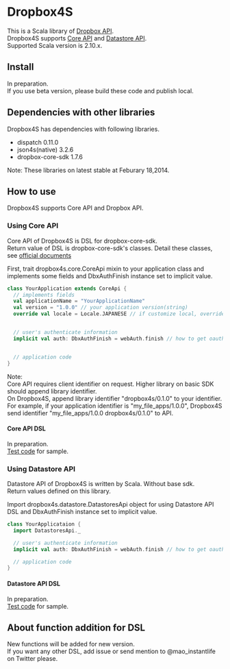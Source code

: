 # Dropbox4S
This is a Scala library of [Dropbox API](https://www.dropbox.com/developers). <br/>
Dropbox4S supports [Core API](https://www.dropbox.com/developers/core) and [Datastore API](https://www.dropbox.com/developers/datastore).<br/>
Supported Scala version is 2.10.x.


## Install
In preparation.<br/>
If you use beta version, please build these code and publish local.


## Dependencies with other libraries
Dropbox4S has dependencies with following libraries.<br/>

* dispatch 0.11.0
* json4s(native) 3.2.6
* dropbox-core-sdk 1.7.6

Note: These libraries on latest stable at Feburary 18,2014.


## How to use
Dropbox4S supports Core API and Dropbox API.<br/>


### Using Core API
Core API of Dropbox4S is DSL for dropbox-core-sdk.<br/>
Return value of DSL is dropbox-core-sdk's classes.
Detail these classes, see [official documents](http://dropbox.github.io/dropbox-sdk-java/api-docs/v1.7.x/)<br/>


First, trait dropbox4s.core.CoreApi mixin to your application class and implements some fields and DbxAuthFinish instance set to implicit value.
```Scala
class YourApplication extends CoreApi {
  // implements fields
  val applicationName = "YourApplicationName"
  val version = "1.0.0" // your application version(string)
  override val locale = Locale.JAPANESE // if customize local, override local field


  // user's authenticate information
  implicit val auth: DbxAuthFinish = webAuth.finish // how to get oauth access token, see dropbox-core-sdk document.


  // application code
}
```
Note:<br/>
Core API requires client identifier on request. Higher library on basic SDK should append library identifier.<br/>
On Dropbox4S, append library identifier "dropbox4s/0.1.0" to your identifier.<br/>
For example, if your application identifier is "my_file_apps/1.0.0",
Dropbox4S send identifier "my_file_apps/1.0.0 dropbox4s/0.1.0" to API.<br/>



#### Core API DSL
In preparation.<br/>
[Test code](https://github.com/Shinsuke-Abe/dropbox4s/blob/master/src/test/scala/dropbox4s/core/CoreApiTest.scala) for sample.


### Using Datastore API
Datastore API of Dropbox4S is written by Scala. Without base sdk.<br/>
Return values defined on this library.<br/>


Import dropbox4s.datastore.DatastoresApi object for using Datastore API DSL and DbxAuthFinish instance set to implicit value.

```Scala
class YourApplicataion {
  import DatastoresApi._

  // user's authenticate information
  implicit val auth: DbxAuthFinish = webAuth.finish // how to get oauth access token, see dropbox-core-sdk document.

  // application code
}
```


#### Datastore API DSL
In preparation.<br/>
[Test code](https://github.com/Shinsuke-Abe/dropbox4s/blob/master/src/test/scala/dropbox4s/datastore/DatastoresApiTest.scala) for sample.

## About function addition for DSL
New functions will be added for new version.<br/>
If you want any other DSL, add issue or send mention to @mao_instantlife on Twitter please.
